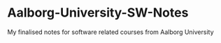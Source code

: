 # Aalborg-University-SW-Notes
My finalised notes for software related courses from Aalborg University
